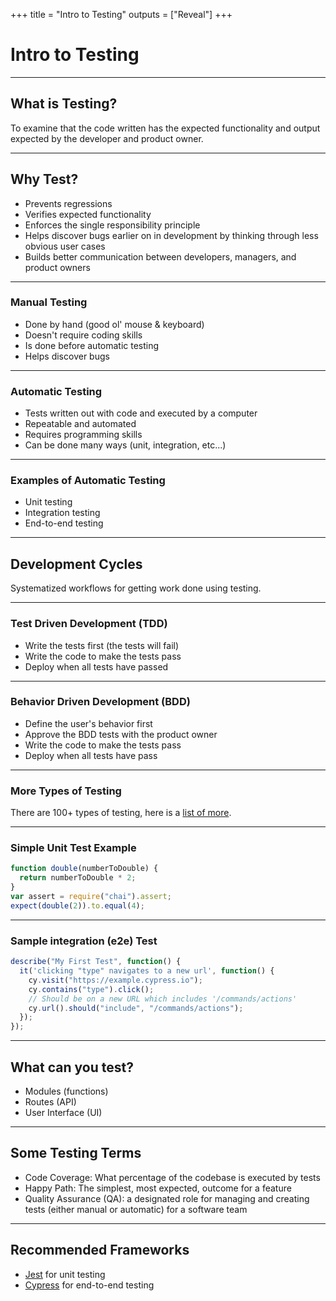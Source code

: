 +++
title = "Intro to Testing"
outputs = ["Reveal"]
+++

# Intro to Testing

---

## What is Testing?

To examine that the code written has the expected functionality and output expected by the developer and product owner.

---

## Why Test?

- Prevents regressions
- Verifies expected functionality
- Enforces the single responsibility principle
- Helps discover bugs earlier on in development by thinking through less obvious user cases
- Builds better communication between developers, managers, and product owners

---

### Manual Testing

- Done by hand (good ol' mouse & keyboard)
- Doesn't require coding skills
- Is done before automatic testing
- Helps discover bugs

---

### Automatic Testing

- Tests written out with code and executed by a computer
- Repeatable and automated
- Requires programming skills
- Can be done many ways (unit, integration, etc...)

---

### Examples of Automatic Testing

- Unit testing
- Integration testing
- End-to-end testing

---

## Development Cycles

Systematized workflows for getting work done using testing.

---

### Test Driven Development (TDD)

- Write the tests first (the tests will fail)
- Write the code to make the tests pass
- Deploy when all tests have passed

---

### Behavior Driven Development (BDD)

- Define the user's behavior first
- Approve the BDD tests with the product owner
- Write the code to make the tests pass
- Deploy when all tests have pass

---

### More Types of Testing

There are 100+ types of testing, here is a [list of more](https://www.guru99.com/types-of-software-testing.html).

---

### Simple Unit Test Example

```js
function double(numberToDouble) {
  return numberToDouble * 2;
}
var assert = require("chai").assert;
expect(double(2)).to.equal(4);
```

---

### Sample integration (e2e) Test

```js
describe("My First Test", function() {
  it('clicking "type" navigates to a new url', function() {
    cy.visit("https://example.cypress.io");
    cy.contains("type").click();
    // Should be on a new URL which includes '/commands/actions'
    cy.url().should("include", "/commands/actions");
  });
});
```

---

## What can you test?

- Modules (functions)
- Routes (API)
- User Interface (UI)

---

## Some Testing Terms

- Code Coverage: What percentage of the codebase is executed by tests
- Happy Path: The simplest, most expected, outcome for a feature
- Quality Assurance (QA): a designated role for managing and creating tests (either manual or automatic) for a software team

---

## Recommended Frameworks

- [Jest](https://jestjs.io/) for unit testing
- [Cypress](https://www.cypress.io/) for end-to-end testing
